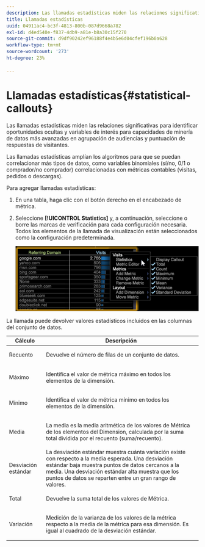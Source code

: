 ```yaml
---
description: Las llamadas estadísticas miden las relaciones significativas para identificar oportunidades ocultas y variables de interés para capacidades de minería de datos más avanzadas en agrupación de audiencias y puntuación de respuestas de visitantes.
title: Llamadas estadísticas
uuid: 04911ac4-bc3f-4813-800b-087d9668a782
exl-id: d4ed540e-f837-4db9-a81e-b8a30c15f270
source-git-commit: d9df90242ef96188f4e4b5e6d04cfef196b0a628
workflow-type: tm+mt
source-wordcount: '273'
ht-degree: 23%

---
```


# Llamadas estadísticas{#statistical-callouts}

Las llamadas estadísticas miden las relaciones significativas para identificar oportunidades ocultas y variables de interés para capacidades de minería de datos más avanzadas en agrupación de audiencias y puntuación de respuestas de visitantes.

Las llamadas estadísticas amplían los algoritmos para que se puedan correlacionar más tipos de datos, como variables binomiales (sí/no, 0/1 o comprador/no comprador) correlacionadas con métricas contables (visitas, pedidos o descargas).

Para agregar llamadas estadísticas:

1. En una tabla, haga clic con el botón derecho en el encabezado de métrica.
1. Seleccione **[!UICONTROL Statistics]** y, a continuación, seleccione o borre las marcas de verificación para cada configuración necesaria. Todos los elementos de la llamada de visualización están seleccionados como la configuración predeterminada.

   ![](assets/statistical_callouts.png)

La llamada puede devolver valores estadísticos incluidos en las columnas del conjunto de datos.

<table id="table_B2A4F9D5938D4756A81ACF6F4D77E63D">
 <thead>
  <tr>
   <th colname="col1" class="entry"> Cálculo </th>
   <th colname="col2" class="entry"> Descripción </th>
  </tr>
 </thead>
 <tbody>
  <tr>
   <td colname="col1"> Recuento </td>
   <td colname="col2"><p>Devuelve el número de filas de un conjunto de datos. </p></td>
  </tr>
  <tr>
   <td colname="col1"> Máximo </td>
   <td colname="col2"><p> Identifica el valor de métrica máximo en todos los elementos de la dimensión. </p></td>
  </tr>
  <tr>
   <td colname="col1"> Mínimo </td>
   <td colname="col2"><p> Identifica el valor de métrica mínimo en todos los elementos de la dimensión. </p></td>
  </tr>
  <tr>
   <td colname="col1"> Media </td>
   <td colname="col2"><p> La media es la media aritmética de los valores de Métrica de los elementos del Dimension, calculada por la suma total dividida por el recuento (suma/recuento). </p></td>
  </tr>
  <tr>
   <td colname="col1"> Desviación estándar </td>
   <td colname="col2"> La desviación estándar muestra cuánta variación existe con respecto a la media esperada. Una desviación estándar baja muestra puntos de datos cercanos a la media. Una desviación estándar alta muestra que los puntos de datos se reparten entre un gran rango de valores. </td>
  </tr>
  <tr>
   <td colname="col1"> Total </td>
   <td colname="col2"><p> Devuelve la suma total de los valores de Métrica. </p></td>
  </tr>
  <tr>
   <td colname="col1"> Variación </td>
   <td colname="col2"><p> Medición de la varianza de los valores de la métrica respecto a la media de la métrica para esa dimensión. Es igual al cuadrado de la desviación estándar. </p></td>
  </tr>
 </tbody>
</table>

